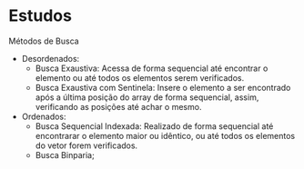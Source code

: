 # Estudos

Métodos de Busca
  - Desordenados:
    - Busca Exaustiva: Acessa de forma sequencial até encontrar o elemento ou até todos os elementos serem verificados.
    - Busca Exaustiva com Sentinela: Insere o elemento a ser encontrado após a última posição do array de forma sequencial, assim, verificando as posições até achar o mesmo.
  - Ordenados:
    - Busca Sequencial Indexada: Realizado de forma sequencial até encontrarar o elemento maior ou idêntico, ou até todos os elementos do vetor forem verificados.
    - Busca Binparia;

